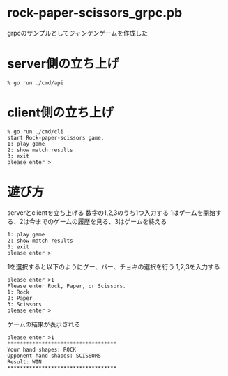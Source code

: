 # rock-paper-scissors_grpc.pb
grpcのサンプルとしてジャンケンゲームを作成した

# server側の立ち上げ
```
% go run ./cmd/api
```

# client側の立ち上げ
```
% go run ./cmd/cli 
start Rock-paper-scissors game.
1: play game
2: show match results
3: exit
please enter >
```

# 遊び方
serverとclientを立ち上げる
数字の1,2,3のうち1つ入力する
1はゲームを開始する、2は今までのゲームの履歴を見る、3はゲームを終える

```
1: play game
2: show match results
3: exit
please enter >
```

1を選択すると以下のようにグー、パー、チョキの選択を行う
1,2,3を入力する

```
please enter >1
Please enter Rock, Paper, or Scissors.
1: Rock
2: Paper
3: Scissors
please enter >
```

ゲームの結果が表示される
```
please enter >1
***********************************
Your hand shapes: ROCK 
Opponent hand shapes: SCISSORS 
Result: WIN 
***********************************
```

